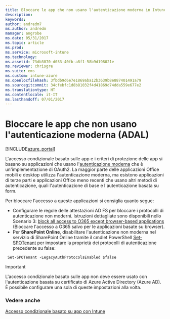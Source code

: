 ```yaml
---
title: Bloccare le app che non usano l'autenticazione moderna in Intune
description: 
keywords: 
author: andredm7
ms.author: andredm
manager: angrobe
ms.date: 05/31/2017
ms.topic: article
ms.prod: 
ms.service: microsoft-intune
ms.technology: 
ms.assetid: 73db3070-d033-40fb-a8f1-58b9d198021e
ms.reviewer: chrisgre
ms.suite: ems
ms.custom: intune-azure
ms.openlocfilehash: 3fbdb9d6e7e1869aba12b3639b8e887401491a79
ms.sourcegitcommit: 34cfebfc1d8b81032f4d41869d74dda559e677e2
ms.translationtype: HT
ms.contentlocale: it-IT
ms.lasthandoff: 07/01/2017
---
```

# <a name="block-apps-that-do-not-use-modern-authentication-adal"></a>Bloccare le app che non usano l'autenticazione moderna (ADAL)

[!INCLUDE[azure_portal](./includes/azure_portal.md)]

L'accesso condizionale basato sulle app e i criteri di protezione delle app si basano su applicazioni che usano l'[autenticazione moderna](https://support.office.com/article/Using-Office-365-modern-authentication-with-Office-clients-776c0036-66fd-41cb-8928-5495c0f9168a) che è un'implementazione di OAuth2. La maggior parte delle applicazioni Office mobili e desktop utilizza l'autenticazione moderna, ma esistono applicazioni di terze parti e applicazioni Office meno recenti che usano altri metodi di autenticazione, quali l'autenticazione di base e l'autenticazione basata su form.

Per bloccare l'accesso a queste applicazioni si consiglia quanto segue:

* Configurare le regole delle attestazioni AD FS per bloccare i protocolli di autenticazione non moderni. Istruzioni dettagliate sono disponibili nello Scenario 3: [block all access to O365 except browser-based applications](https://technet.microsoft.com/library/dn592182.aspx) (Bloccare l'accesso a O365 salvo per le applicazioni basate su browser).
* Per **SharePoint Online**, disabilitare l'autenticazione non moderna nel servizio di SharePoint Online tramite il cmdlet PowerShell [Set-SPOTenant](https://technet.microsoft.com/library/fp161390.aspx) per impostare la proprietà dei protocolli di autenticazione precedente su false:

```
 Set-SPOTenant -LegacyAuthProtocolsEnabled $false

```


>[!IMPORTANT]
>L'accesso condizionale basato sulle app non deve essere usato con l'autenticazione basata su certificato di Azure Active Directory (Azure AD). È possibile configurare una sola di queste impostazioni alla volta.

### <a name="see-also"></a>Vedere anche
[Accesso condizionale basato su app con Intune](app-based-conditional-access-intune.md)

